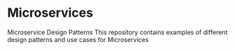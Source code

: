 # Microservices
Microservice Design Patterns
This repository contains examples of different design patterns and use cases for Microservices
